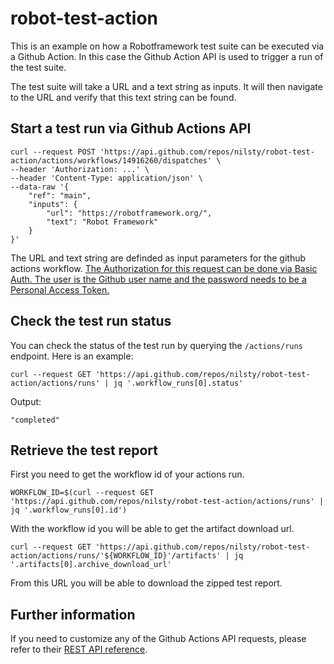 # robot-test-action

This is an example on how a Robotframework test suite can be executed via a Github Action.
In this case the Github Action API is used to trigger a run of the test suite.

The test suite will take a URL and a text string as inputs. It will then navigate to the URL and verify that this text string can be found.

## Start a test run via Github Actions API

```
curl --request POST 'https://api.github.com/repos/nilsty/robot-test-action/actions/workflows/14916260/dispatches' \
--header 'Authorization: ...' \
--header 'Content-Type: application/json' \
--data-raw '{
    "ref": "main",
    "inputs": {
        "url": "https://robotframework.org/",
        "text": "Robot Framework"
    }
}'
```

The URL and text string are definded as input parameters for the github actions workflow.
[The Authorization for this request can be done via Basic Auth. The user is the Github user name and the password needs to be a Personal Access Token.](https://docs.github.com/en/rest/overview/other-authentication-methods#via-oauth-and-personal-access-tokens)

## Check the test run status

You can check the status of the test run by querying the `/actions/runs` endpoint. Here is an example:

```
curl --request GET 'https://api.github.com/repos/nilsty/robot-test-action/actions/runs' | jq '.workflow_runs[0].status'
```

Output:

```
"completed"
```

## Retrieve the test report

First you need to get the workflow id of your actions run.

```
WORKFLOW_ID=$(curl --request GET 'https://api.github.com/repos/nilsty/robot-test-action/actions/runs' | jq '.workflow_runs[0].id')
```

With the workflow id you will be able to get the artifact download url.

```
curl --request GET 'https://api.github.com/repos/nilsty/robot-test-action/actions/runs/'${WORKFLOW_ID}'/artifacts' | jq '.artifacts[0].archive_download_url'
```

From this URL you will be able to download the zipped test report.

## Further information

If you need to customize any of the Github Actions API requests, please refer to their [REST API reference](https://docs.github.com/en/rest/reference/actions).
